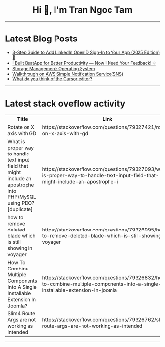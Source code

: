 <h1 align="center">Hi 👋, I'm Tran Ngoc Tam</h1>

---

# Latest Blog Posts 
<!-- BLOG-POST-LIST:START -->
- [3-Step Guide to Add LinkedIn OpenID Sign-In to Your App &lpar;2025 Edition&rpar; 🚀](https://dev.to/lovestaco/3-step-guide-to-add-linkedin-openid-sign-in-to-your-app-2025-edition-1mjh)
- [I Built BeatApp for Better Productivity — Now I Need Your Feedback! 💡](https://dev.to/sebasqui/i-built-beatapp-for-better-productivity-now-i-need-your-feedback-5938)
- [Storage Management: Operating System](https://dev.to/harshm03/storage-management-operating-system-oef)
- [Walkthrough on AWS Simple Notification Service&lpar;SNS&rpar;](https://dev.to/opssydo/walkthrough-on-aws-simple-notification-servicesns-4074)
- [What do you think of the Cursor editor?](https://dev.to/bntstr/what-do-you-think-of-the-cursor-editor-33o8)
<!-- BLOG-POST-LIST:END -->

---

# Latest stack oveflow activity
<table>
  <tr><th>Title</th><th>Link</th></tr>
  <!-- STACKOVERFLOW:START --><tr><td>Rotate on X axis with GD</td><td>https://stackoverflow.com/questions/79327421/rotate-on-x-axis-with-gd</td></tr><tr><td>What is proper way to handle text input field that might include an apostrophe into PHP/MySQL using PDO? [duplicate]</td><td>https://stackoverflow.com/questions/79327093/what-is-proper-way-to-handle-text-input-field-that-might-include-an-apostrophe-i</td></tr><tr><td>how to remove deleted blade which is still showing in voyager</td><td>https://stackoverflow.com/questions/79326995/how-to-remove-deleted-blade-which-is-still-showing-in-voyager</td></tr><tr><td>How To Combine Multiple Components Into A Single Installable Extension In Joomla?</td><td>https://stackoverflow.com/questions/79326832/how-to-combine-multiple-components-into-a-single-installable-extension-in-joomla</td></tr><tr><td>Slim4 Route Args are not working as intended</td><td>https://stackoverflow.com/questions/79326762/slim4-route-args-are-not-working-as-intended</td></tr><!-- STACKOVERFLOW:END -->
</table>

---


